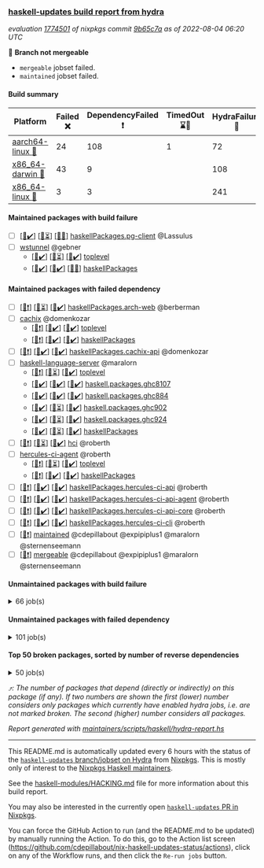 ### [haskell-updates build report from hydra](https://hydra.nixos.org/jobset/nixpkgs/haskell-updates)
*evaluation [1774501](https://hydra.nixos.org/eval/1774501) of nixpkgs commit [9b65c7a](https://github.com/NixOS/nixpkgs/commits/9b65c7a2b7de777fd7f1c282803f361fddb8474a) as of 2022-08-04 06:20 UTC*

:red_circle: **Branch not mergeable**
  * `mergeable` jobset failed.
  * `maintained` jobset failed.

#### Build summary

 | Platform | Failed :x: | DependencyFailed :heavy_exclamation_mark: | TimedOut :hourglass::no_entry_sign: | HydraFailure :construction: | Unfinished :hourglass_flowing_sand: | Success :heavy_check_mark: | 
 | --- | --- | --- | --- | --- | --- | --- | 
 | [aarch64-linux :iphone:](https://hydra.nixos.org/eval/1774501?filter=.aarch64-linux) | 24 | 108 | 1 | 72 | 5 | 6176 | 
 | [x86_64-darwin :apple:](https://hydra.nixos.org/eval/1774501?filter=.x86_64-darwin) | 43 | 9 |  | 108 | 1216 | 4992 | 
 | [x86_64-linux :penguin:](https://hydra.nixos.org/eval/1774501?filter=.x86_64-linux) | 3 | 3 |  | 241 | 3 | 6173 | 
#### Maintained packages with build failure
- [ ] [[:iphone::heavy_check_mark:]](https://hydra.nixos.org/build/186333211) [[:apple::hourglass_flowing_sand:]](https://hydra.nixos.org/build/186348136) [[:penguin::x:]](https://hydra.nixos.org/build/186350825) [haskellPackages.pg-client](https://hydra.nixos.org/eval/1774501?filter=haskellPackages.pg-client) @Lassulus
- [ ] [wstunnel](https://hydra.nixos.org/eval/1774501?filter=wstunnel) @gebner
  - [[:iphone::heavy_check_mark:]](https://hydra.nixos.org/build/186339693) [[:apple::hourglass_flowing_sand:]](https://hydra.nixos.org/build/186339442) [[:penguin::heavy_check_mark:]](https://hydra.nixos.org/build/186334822) [toplevel](https://hydra.nixos.org/eval/1774501?filter=wstunnel)
  - [[:iphone::heavy_check_mark:]](https://hydra.nixos.org/build/186341908) [[:apple::heavy_check_mark:]](https://hydra.nixos.org/build/186337327) [[:penguin::x:]](https://hydra.nixos.org/build/186341084) [haskellPackages](https://hydra.nixos.org/eval/1774501?filter=haskellPackages.wstunnel)
#### Maintained packages with failed dependency
- [ ] [[:iphone::heavy_exclamation_mark:]](https://hydra.nixos.org/build/186336602) [[:apple::hourglass_flowing_sand:]](https://hydra.nixos.org/build/186349370) [[:penguin::heavy_check_mark:]](https://hydra.nixos.org/build/186349105) [haskellPackages.arch-web](https://hydra.nixos.org/eval/1774501?filter=haskellPackages.arch-web) @berberman
- [ ] [cachix](https://hydra.nixos.org/eval/1774501?filter=cachix) @domenkozar
  - [[:iphone::heavy_exclamation_mark:]](https://hydra.nixos.org/build/186337484) [[:apple::heavy_check_mark:]](https://hydra.nixos.org/build/186334302) [[:penguin::heavy_check_mark:]](https://hydra.nixos.org/build/186340163) [toplevel](https://hydra.nixos.org/eval/1774501?filter=cachix)
  - [[:iphone::heavy_exclamation_mark:]](https://hydra.nixos.org/build/186344868) [[:apple::heavy_check_mark:]](https://hydra.nixos.org/build/186347782) [[:penguin::heavy_check_mark:]](https://hydra.nixos.org/build/186346287) [haskellPackages](https://hydra.nixos.org/eval/1774501?filter=haskellPackages.cachix)
- [ ] [[:iphone::heavy_exclamation_mark:]](https://hydra.nixos.org/build/186339841) [[:apple::heavy_check_mark:]](https://hydra.nixos.org/build/186343157) [[:penguin::heavy_check_mark:]](https://hydra.nixos.org/build/186347868) [haskellPackages.cachix-api](https://hydra.nixos.org/eval/1774501?filter=haskellPackages.cachix-api) @domenkozar
- [ ] [haskell-language-server](https://hydra.nixos.org/eval/1774501?filter=haskell-language-server) @maralorn
  - [[:iphone::heavy_exclamation_mark:]](https://hydra.nixos.org/build/186339508) [[:apple::hourglass_flowing_sand:]](https://hydra.nixos.org/build/186340928) [[:penguin::heavy_check_mark:]](https://hydra.nixos.org/build/186342211) [toplevel](https://hydra.nixos.org/eval/1774501?filter=haskell-language-server)
  - [[:iphone::heavy_check_mark:]](https://hydra.nixos.org/build/186348567) [[:apple::heavy_check_mark:]](https://hydra.nixos.org/build/186335136) [[:penguin::heavy_check_mark:]](https://hydra.nixos.org/build/186337343) [haskell.packages.ghc8107](https://hydra.nixos.org/eval/1774501?filter=haskell.packages.ghc8107.haskell-language-server)
  - [[:iphone::heavy_check_mark:]](https://hydra.nixos.org/build/186341160) [[:apple::heavy_check_mark:]](https://hydra.nixos.org/build/186337618) [[:penguin::heavy_check_mark:]](https://hydra.nixos.org/build/186347537) [haskell.packages.ghc884](https://hydra.nixos.org/eval/1774501?filter=haskell.packages.ghc884.haskell-language-server)
  - [[:iphone::heavy_check_mark:]](https://hydra.nixos.org/build/186334470) [[:apple::hourglass_flowing_sand:]](https://hydra.nixos.org/build/186341026) [[:penguin::heavy_check_mark:]](https://hydra.nixos.org/build/186338302) [haskell.packages.ghc902](https://hydra.nixos.org/eval/1774501?filter=haskell.packages.ghc902.haskell-language-server)
  - [[:iphone::heavy_check_mark:]](https://hydra.nixos.org/build/186343041) [[:apple::hourglass_flowing_sand:]](https://hydra.nixos.org/build/186337762) [[:penguin::heavy_check_mark:]](https://hydra.nixos.org/build/186348972) [haskell.packages.ghc924](https://hydra.nixos.org/eval/1774501?filter=haskell.packages.ghc924.haskell-language-server)
  - [[:iphone::heavy_check_mark:]](https://hydra.nixos.org/build/186341421) [[:apple::hourglass_flowing_sand:]](https://hydra.nixos.org/build/186342644) [[:penguin::heavy_check_mark:]](https://hydra.nixos.org/build/186337525) [haskellPackages](https://hydra.nixos.org/eval/1774501?filter=haskellPackages.haskell-language-server)
- [ ] [[:iphone::heavy_exclamation_mark:]](https://hydra.nixos.org/build/186350207) [[:apple::hourglass_flowing_sand:]](https://hydra.nixos.org/build/186348718) [[:penguin::heavy_check_mark:]](https://hydra.nixos.org/build/186345468) [hci](https://hydra.nixos.org/eval/1774501?filter=hci) @roberth
- [ ] [hercules-ci-agent](https://hydra.nixos.org/eval/1774501?filter=hercules-ci-agent) @roberth
  - [[:iphone::heavy_exclamation_mark:]](https://hydra.nixos.org/build/186349660) [[:apple::hourglass_flowing_sand:]](https://hydra.nixos.org/build/186345444) [[:penguin::heavy_check_mark:]](https://hydra.nixos.org/build/186338852) [toplevel](https://hydra.nixos.org/eval/1774501?filter=hercules-ci-agent)
  - [[:iphone::heavy_exclamation_mark:]](https://hydra.nixos.org/build/186343545) [[:apple::heavy_check_mark:]](https://hydra.nixos.org/build/186341080) [[:penguin::heavy_check_mark:]](https://hydra.nixos.org/build/186346344) [haskellPackages](https://hydra.nixos.org/eval/1774501?filter=haskellPackages.hercules-ci-agent)
- [ ] [[:iphone::heavy_exclamation_mark:]](https://hydra.nixos.org/build/186348887) [[:apple::heavy_check_mark:]](https://hydra.nixos.org/build/186337583) [[:penguin::heavy_check_mark:]](https://hydra.nixos.org/build/186338532) [haskellPackages.hercules-ci-api](https://hydra.nixos.org/eval/1774501?filter=haskellPackages.hercules-ci-api) @roberth
- [ ] [[:iphone::heavy_exclamation_mark:]](https://hydra.nixos.org/build/186334148) [[:apple::heavy_check_mark:]](https://hydra.nixos.org/build/186344234) [[:penguin::heavy_check_mark:]](https://hydra.nixos.org/build/186340281) [haskellPackages.hercules-ci-api-agent](https://hydra.nixos.org/eval/1774501?filter=haskellPackages.hercules-ci-api-agent) @roberth
- [ ] [[:iphone::heavy_exclamation_mark:]](https://hydra.nixos.org/build/186339843) [[:apple::heavy_check_mark:]](https://hydra.nixos.org/build/186345399) [[:penguin::heavy_check_mark:]](https://hydra.nixos.org/build/186333685) [haskellPackages.hercules-ci-api-core](https://hydra.nixos.org/eval/1774501?filter=haskellPackages.hercules-ci-api-core) @roberth
- [ ] [[:iphone::heavy_exclamation_mark:]](https://hydra.nixos.org/build/186343255) [[:apple::heavy_check_mark:]](https://hydra.nixos.org/build/186333329) [[:penguin::heavy_check_mark:]](https://hydra.nixos.org/build/186336376) [haskellPackages.hercules-ci-cli](https://hydra.nixos.org/eval/1774501?filter=haskellPackages.hercules-ci-cli) @roberth
- [ ] [[:penguin::heavy_exclamation_mark:]](https://hydra.nixos.org/build/186346740) [maintained](https://hydra.nixos.org/eval/1774501?filter=maintained) @cdepillabout @expipiplus1 @maralorn @sternenseemann
- [ ] [[:penguin::heavy_exclamation_mark:]](https://hydra.nixos.org/build/186334683) [mergeable](https://hydra.nixos.org/eval/1774501?filter=mergeable) @cdepillabout @expipiplus1 @maralorn @sternenseemann
#### Unmaintained packages with build failure
<details><summary>66 job(s) </summary>

- [ ] [[:iphone::x:]](https://hydra.nixos.org/build/186348842) [[:apple::heavy_check_mark:]](https://hydra.nixos.org/build/186346354) [[:penguin::heavy_check_mark:]](https://hydra.nixos.org/build/186351131) [haskellPackages.servant](https://hydra.nixos.org/eval/1774501?filter=haskellPackages.servant)  :arrow_heading_up: 75 | 500
- [ ] [[:iphone::x:]](https://hydra.nixos.org/build/186333351) [[:apple::heavy_check_mark:]](https://hydra.nixos.org/build/186338672) [[:penguin::heavy_check_mark:]](https://hydra.nixos.org/build/186342984) [haskellPackages.conduit-zstd](https://hydra.nixos.org/eval/1774501?filter=haskellPackages.conduit-zstd)  :arrow_heading_up: 8 | 14
- [ ] [[:iphone::x:]](https://hydra.nixos.org/build/186339148) [[:apple::heavy_check_mark:]](https://hydra.nixos.org/build/186338923) [[:penguin::heavy_check_mark:]](https://hydra.nixos.org/build/186336181) [haskellPackages.OrderedBits](https://hydra.nixos.org/eval/1774501?filter=haskellPackages.OrderedBits)  :arrow_heading_up: 5 | 36
- [ ] [[:iphone::heavy_exclamation_mark:]](https://hydra.nixos.org/build/186351796) [[:apple::x:]](https://hydra.nixos.org/build/186335027) [[:penguin::heavy_check_mark:]](https://hydra.nixos.org/build/186336886) [haskellPackages.zip](https://hydra.nixos.org/eval/1774501?filter=haskellPackages.zip)  :arrow_heading_up: 5 | 11
- [ ] [[:iphone::x:]](https://hydra.nixos.org/build/186342268) [[:apple::heavy_check_mark:]](https://hydra.nixos.org/build/186341233) [[:penguin::heavy_check_mark:]](https://hydra.nixos.org/build/186343388) [haskellPackages.hw-json-simd](https://hydra.nixos.org/eval/1774501?filter=haskellPackages.hw-json-simd)  :arrow_heading_up: 2 | 8
- [ ] [[:iphone::x:]](https://hydra.nixos.org/build/186337852) [[:apple::heavy_check_mark:]](https://hydra.nixos.org/build/186338900) [[:penguin::heavy_check_mark:]](https://hydra.nixos.org/build/186335270) [haskellPackages.hw-simd](https://hydra.nixos.org/eval/1774501?filter=haskellPackages.hw-simd)  :arrow_heading_up: 2 | 8
- [ ] [[:iphone::x:]](https://hydra.nixos.org/build/186337686) [[:apple::heavy_check_mark:]](https://hydra.nixos.org/build/186351780) [[:penguin::heavy_check_mark:]](https://hydra.nixos.org/build/186347488) [haskellPackages.quic](https://hydra.nixos.org/eval/1774501?filter=haskellPackages.quic)  :arrow_heading_up: 2 | 2
- [ ] [[:iphone::x:]](https://hydra.nixos.org/build/186339259) [[:apple::heavy_check_mark:]](https://hydra.nixos.org/build/186351488) [[:penguin::heavy_check_mark:]](https://hydra.nixos.org/build/186340536) [haskellPackages.freetype2](https://hydra.nixos.org/eval/1774501?filter=haskellPackages.freetype2)  :arrow_heading_up: 1 | 8
- [ ] [[:iphone::heavy_check_mark:]](https://hydra.nixos.org/build/186337979) [[:apple::hourglass_flowing_sand:]](https://hydra.nixos.org/build/186346728) [[:penguin::x:]](https://hydra.nixos.org/build/186338535) [haskellPackages.generics-eot](https://hydra.nixos.org/eval/1774501?filter=haskellPackages.generics-eot)  :arrow_heading_up: 1 | 5
- [ ] [[:iphone::x:]](https://hydra.nixos.org/build/186351142) [[:apple::heavy_check_mark:]](https://hydra.nixos.org/build/186348664) [[:penguin::heavy_check_mark:]](https://hydra.nixos.org/build/186348187) [haskellPackages.long-double](https://hydra.nixos.org/eval/1774501?filter=haskellPackages.long-double)  :arrow_heading_up: 1 | 2
- [ ] [[:iphone::x:]](https://hydra.nixos.org/build/186342599) [[:apple::x:]](https://hydra.nixos.org/build/186337061) [[:penguin::construction:]](https://hydra.nixos.org/build/186349375) [haskellPackages.easytensor](https://hydra.nixos.org/eval/1774501?filter=haskellPackages.easytensor)  :arrow_heading_up: 1 | 1
- [ ] [[:iphone::x:]](https://hydra.nixos.org/build/186350305) [[:apple::construction:]](https://hydra.nixos.org/build/186351066) [[:penguin::heavy_check_mark:]](https://hydra.nixos.org/build/186347006) [haskellPackages.nlopt-haskell](https://hydra.nixos.org/eval/1774501?filter=haskellPackages.nlopt-haskell)  :arrow_heading_up: 1 | 1
- [ ] [[:iphone::x:]](https://hydra.nixos.org/build/186341879) [[:apple::heavy_check_mark:]](https://hydra.nixos.org/build/186337126) [[:penguin::heavy_check_mark:]](https://hydra.nixos.org/build/186336148) [haskellPackages.swisstable](https://hydra.nixos.org/eval/1774501?filter=haskellPackages.swisstable)  :arrow_heading_up: 1 | 1
- [ ] [[:iphone::x:]](https://hydra.nixos.org/build/186333784) [[:apple::heavy_check_mark:]](https://hydra.nixos.org/build/186346289) [[:penguin::heavy_check_mark:]](https://hydra.nixos.org/build/186342335) [haskellPackages.unicode-properties](https://hydra.nixos.org/eval/1774501?filter=haskellPackages.unicode-properties)  :arrow_heading_up: 1 | 1
- [ ] [[:iphone::x:]](https://hydra.nixos.org/build/186335586) [[:apple::hourglass_flowing_sand:]](https://hydra.nixos.org/build/186340179) [[:penguin::heavy_check_mark:]](https://hydra.nixos.org/build/186335125) [haskellPackages.flatparse](https://hydra.nixos.org/eval/1774501?filter=haskellPackages.flatparse)  :arrow_heading_up: 0 | 7
- [ ] [[:iphone::heavy_check_mark:]](https://hydra.nixos.org/build/186343833) [[:apple::x:]](https://hydra.nixos.org/build/186349058) [[:penguin::heavy_check_mark:]](https://hydra.nixos.org/build/186334409) [haskellPackages.PyF](https://hydra.nixos.org/eval/1774501?filter=haskellPackages.PyF)  :arrow_heading_up: 0 | 4
- [ ] [[:iphone::heavy_check_mark:]](https://hydra.nixos.org/build/186338070) [[:apple::x:]](https://hydra.nixos.org/build/186343485) [[:penguin::heavy_check_mark:]](https://hydra.nixos.org/build/186345402) [haskellPackages.hmidi](https://hydra.nixos.org/eval/1774501?filter=haskellPackages.hmidi)  :arrow_heading_up: 0 | 4
- [ ] [[:iphone::heavy_check_mark:]](https://hydra.nixos.org/build/186347262) [[:apple::x:]](https://hydra.nixos.org/build/186337718) [[:penguin::heavy_check_mark:]](https://hydra.nixos.org/build/186342686) [haskellPackages.posix-socket](https://hydra.nixos.org/eval/1774501?filter=haskellPackages.posix-socket)  :arrow_heading_up: 0 | 2
- [ ] [[:iphone::x:]](https://hydra.nixos.org/build/186333397) [[:apple::heavy_check_mark:]](https://hydra.nixos.org/build/186338989) [[:penguin::heavy_check_mark:]](https://hydra.nixos.org/build/186347493) [haskellPackages.shake-c](https://hydra.nixos.org/eval/1774501?filter=haskellPackages.shake-c)  :arrow_heading_up: 0 | 2
- [ ] [[:iphone::heavy_check_mark:]](https://hydra.nixos.org/build/186345298) [[:apple::x:]](https://hydra.nixos.org/build/186338033) [[:penguin::heavy_check_mark:]](https://hydra.nixos.org/build/186348159) [haskellPackages.gi-gdkx11](https://hydra.nixos.org/eval/1774501?filter=haskellPackages.gi-gdkx11)  :arrow_heading_up: 0 | 1
- [ ] [[:iphone::heavy_check_mark:]](https://hydra.nixos.org/build/186345690) [[:apple::x:]](https://hydra.nixos.org/build/186347292) [[:penguin::heavy_check_mark:]](https://hydra.nixos.org/build/186347281) [haskellPackages.hamid](https://hydra.nixos.org/eval/1774501?filter=haskellPackages.hamid)  :arrow_heading_up: 0 | 1
- [ ] [[:iphone::heavy_check_mark:]](https://hydra.nixos.org/build/186333612) [[:apple::x:]](https://hydra.nixos.org/build/186343898) [[:penguin::heavy_check_mark:]](https://hydra.nixos.org/build/186349612) [haskellPackages.hmatrix-morpheus](https://hydra.nixos.org/eval/1774501?filter=haskellPackages.hmatrix-morpheus)  :arrow_heading_up: 0 | 1
- [ ] [[:iphone::heavy_check_mark:]](https://hydra.nixos.org/build/186345162) [[:apple::x:]](https://hydra.nixos.org/build/186333930) [[:penguin::heavy_check_mark:]](https://hydra.nixos.org/build/186335909) [haskellPackages.huckleberry](https://hydra.nixos.org/eval/1774501?filter=haskellPackages.huckleberry)  :arrow_heading_up: 0 | 1
- [ ] [[:iphone::heavy_check_mark:]](https://hydra.nixos.org/build/186338584) [[:apple::x:]](https://hydra.nixos.org/build/186339935) [[:penguin::heavy_check_mark:]](https://hydra.nixos.org/build/186347564) [haskellPackages.openal-ffi](https://hydra.nixos.org/eval/1774501?filter=haskellPackages.openal-ffi)  :arrow_heading_up: 0 | 1
- [ ] [[:iphone::x:]](https://hydra.nixos.org/build/186338373) [[:apple::heavy_check_mark:]](https://hydra.nixos.org/build/186344201) [[:penguin::heavy_check_mark:]](https://hydra.nixos.org/build/186346097) [haskellPackages.picosat](https://hydra.nixos.org/eval/1774501?filter=haskellPackages.picosat)  :arrow_heading_up: 0 | 1
- [ ] [[:iphone::heavy_check_mark:]](https://hydra.nixos.org/build/186338327) [[:apple::x:]](https://hydra.nixos.org/build/186344982) [[:penguin::heavy_check_mark:]](https://hydra.nixos.org/build/186332944) [haskellPackages.select](https://hydra.nixos.org/eval/1774501?filter=haskellPackages.select)  :arrow_heading_up: 0 | 1
- [ ] [[:iphone::heavy_check_mark:]](https://hydra.nixos.org/build/186337571) [[:apple::x:]](https://hydra.nixos.org/build/186345363) [[:penguin::heavy_check_mark:]](https://hydra.nixos.org/build/186348037) [haskellPackages.sysinfo](https://hydra.nixos.org/eval/1774501?filter=haskellPackages.sysinfo)  :arrow_heading_up: 0 | 1
- [ ] [[:iphone::heavy_check_mark:]](https://hydra.nixos.org/build/186347492) [[:apple::x:]](https://hydra.nixos.org/build/186345864) [[:penguin::heavy_check_mark:]](https://hydra.nixos.org/build/186339093) [haskellPackages.FractalArt](https://hydra.nixos.org/eval/1774501?filter=haskellPackages.FractalArt) 
- [ ] [[:iphone::x:]](https://hydra.nixos.org/build/186337228) [[:apple::heavy_check_mark:]](https://hydra.nixos.org/build/186344047) [[:penguin::heavy_check_mark:]](https://hydra.nixos.org/build/186346807) [haskellPackages.HsASA](https://hydra.nixos.org/eval/1774501?filter=haskellPackages.HsASA) 
- [ ] [[:iphone::heavy_check_mark:]](https://hydra.nixos.org/build/186345995) [[:apple::x:]](https://hydra.nixos.org/build/186351809) [[:penguin::heavy_check_mark:]](https://hydra.nixos.org/build/186345382) [haskellPackages.chiphunk](https://hydra.nixos.org/eval/1774501?filter=haskellPackages.chiphunk) 
- [ ] [[:iphone::x:]](https://hydra.nixos.org/build/186336740) [[:apple::heavy_check_mark:]](https://hydra.nixos.org/build/186339905) [[:penguin::heavy_check_mark:]](https://hydra.nixos.org/build/186343118) [haskellPackages.comfort-fftw](https://hydra.nixos.org/eval/1774501?filter=haskellPackages.comfort-fftw) 
- [ ] [[:iphone::heavy_check_mark:]](https://hydra.nixos.org/build/186335206) [[:apple::x:]](https://hydra.nixos.org/build/186341679) [[:penguin::heavy_check_mark:]](https://hydra.nixos.org/build/186344376) [haskellPackages.diskhash](https://hydra.nixos.org/eval/1774501?filter=haskellPackages.diskhash) 
- [ ] [[:iphone::heavy_check_mark:]](https://hydra.nixos.org/build/186332938) [[:apple::x:]](https://hydra.nixos.org/build/186337626) [[:penguin::heavy_check_mark:]](https://hydra.nixos.org/build/186345337) [haskellPackages.epub-tools](https://hydra.nixos.org/eval/1774501?filter=haskellPackages.epub-tools) 
- [ ] [[:iphone::heavy_check_mark:]](https://hydra.nixos.org/build/186341516) [[:apple::x:]](https://hydra.nixos.org/build/186335981) [[:penguin::heavy_check_mark:]](https://hydra.nixos.org/build/186342541) [haskellPackages.fudgets](https://hydra.nixos.org/eval/1774501?filter=haskellPackages.fudgets) 
- [ ] [[:iphone::heavy_check_mark:]](https://hydra.nixos.org/build/186344942) [[:apple::x:]](https://hydra.nixos.org/build/186344522) [[:penguin::heavy_check_mark:]](https://hydra.nixos.org/build/186345197) [haskellPackages.ghc-gc-hook](https://hydra.nixos.org/eval/1774501?filter=haskellPackages.ghc-gc-hook) 
- [ ] [[:iphone::x:]](https://hydra.nixos.org/build/186346295) [[:penguin::heavy_check_mark:]](https://hydra.nixos.org/build/186349997) [haskellPackages.gnome-keyring](https://hydra.nixos.org/eval/1774501?filter=haskellPackages.gnome-keyring) 
- [ ] [[:apple::x:]](https://hydra.nixos.org/build/186344918) [haskellPackages.gtk-mac-integration](https://hydra.nixos.org/eval/1774501?filter=haskellPackages.gtk-mac-integration) 
- [ ] [[:iphone::heavy_check_mark:]](https://hydra.nixos.org/build/186348694) [[:apple::x:]](https://hydra.nixos.org/build/186349106) [[:penguin::heavy_check_mark:]](https://hydra.nixos.org/build/186341911) [haskellPackages.gtk-traymanager](https://hydra.nixos.org/eval/1774501?filter=haskellPackages.gtk-traymanager) 
- [ ] [[:apple::x:]](https://hydra.nixos.org/build/186338095) [haskellPackages.gtk3-mac-integration](https://hydra.nixos.org/eval/1774501?filter=haskellPackages.gtk3-mac-integration) 
- [ ] [[:iphone::heavy_check_mark:]](https://hydra.nixos.org/build/186351001) [[:apple::x:]](https://hydra.nixos.org/build/186350118) [[:penguin::heavy_check_mark:]](https://hydra.nixos.org/build/186347013) [haskellPackages.hid](https://hydra.nixos.org/eval/1774501?filter=haskellPackages.hid) 
- [ ] [[:iphone::heavy_check_mark:]](https://hydra.nixos.org/build/186345814) [[:apple::x:]](https://hydra.nixos.org/build/186351614) [[:penguin::heavy_check_mark:]](https://hydra.nixos.org/build/186343256) [haskellPackages.hinotify-conduit](https://hydra.nixos.org/eval/1774501?filter=haskellPackages.hinotify-conduit) 
- [ ] [[:iphone::x:]](https://hydra.nixos.org/build/186341511) [[:apple::heavy_check_mark:]](https://hydra.nixos.org/build/186350045) [[:penguin::construction:]](https://hydra.nixos.org/build/186350651) [haskellPackages.hssh](https://hydra.nixos.org/eval/1774501?filter=haskellPackages.hssh) 
- [ ] [[:iphone::heavy_check_mark:]](https://hydra.nixos.org/build/186345600) [[:apple::x:]](https://hydra.nixos.org/build/186346594) [[:penguin::heavy_check_mark:]](https://hydra.nixos.org/build/186350281) [haskellPackages.hsshellscript](https://hydra.nixos.org/eval/1774501?filter=haskellPackages.hsshellscript) 
- [ ] [[:iphone::heavy_check_mark:]](https://hydra.nixos.org/build/186340223) [[:apple::x:]](https://hydra.nixos.org/build/186352101) [[:penguin::construction:]](https://hydra.nixos.org/build/186351069) [haskellPackages.hssourceinfo](https://hydra.nixos.org/eval/1774501?filter=haskellPackages.hssourceinfo) 
- [ ] [[:iphone::heavy_check_mark:]](https://hydra.nixos.org/build/186344640) [[:apple::x:]](https://hydra.nixos.org/build/186333094) [[:penguin::heavy_check_mark:]](https://hydra.nixos.org/build/186338983) [haskellPackages.interprocess](https://hydra.nixos.org/eval/1774501?filter=haskellPackages.interprocess) 
- [ ] [[:iphone::heavy_check_mark:]](https://hydra.nixos.org/build/186348637) [[:apple::x:]](https://hydra.nixos.org/build/186346966) [[:penguin::heavy_check_mark:]](https://hydra.nixos.org/build/186333484) [haskellPackages.ipcvar](https://hydra.nixos.org/eval/1774501?filter=haskellPackages.ipcvar) 
- [ ] [[:iphone::x:]](https://hydra.nixos.org/build/186343241) [[:apple::heavy_check_mark:]](https://hydra.nixos.org/build/186335383) [[:penguin::heavy_check_mark:]](https://hydra.nixos.org/build/186342816) [haskellPackages.jammittools](https://hydra.nixos.org/eval/1774501?filter=haskellPackages.jammittools) 
- [ ] [[:apple::x:]](https://hydra.nixos.org/build/186352425) [haskellPackages.kqueue](https://hydra.nixos.org/eval/1774501?filter=haskellPackages.kqueue) 
- [ ] [[:iphone::heavy_check_mark:]](https://hydra.nixos.org/build/186342045) [[:apple::x:]](https://hydra.nixos.org/build/186338181) [[:penguin::construction:]](https://hydra.nixos.org/build/186348611) [haskellPackages.linux-framebuffer](https://hydra.nixos.org/eval/1774501?filter=haskellPackages.linux-framebuffer) 
- [ ] [[:iphone::heavy_check_mark:]](https://hydra.nixos.org/build/186343355) [[:apple::x:]](https://hydra.nixos.org/build/186337528) [[:penguin::heavy_check_mark:]](https://hydra.nixos.org/build/186337124) [haskellPackages.mediawiki2latex](https://hydra.nixos.org/eval/1774501?filter=haskellPackages.mediawiki2latex) 
- [ ] [[:iphone::heavy_check_mark:]](https://hydra.nixos.org/build/186341865) [[:apple::x:]](https://hydra.nixos.org/build/186341003) [[:penguin::heavy_check_mark:]](https://hydra.nixos.org/build/186334277) [haskellPackages.memfd](https://hydra.nixos.org/eval/1774501?filter=haskellPackages.memfd) 
- [ ] [[:iphone::heavy_check_mark:]](https://hydra.nixos.org/build/186336192) [[:apple::x:]](https://hydra.nixos.org/build/186342729) [[:penguin::heavy_check_mark:]](https://hydra.nixos.org/build/186345341) [haskellPackages.mercury-api](https://hydra.nixos.org/eval/1774501?filter=haskellPackages.mercury-api) 
- [ ] [[:iphone::heavy_check_mark:]](https://hydra.nixos.org/build/186335155) [[:apple::x:]](https://hydra.nixos.org/build/186343410) [[:penguin::heavy_check_mark:]](https://hydra.nixos.org/build/186334182) [haskellPackages.nano-cryptr](https://hydra.nixos.org/eval/1774501?filter=haskellPackages.nano-cryptr) 
- [ ] [[:iphone::heavy_check_mark:]](https://hydra.nixos.org/build/186345037) [[:apple::x:]](https://hydra.nixos.org/build/186335673) [[:penguin::heavy_check_mark:]](https://hydra.nixos.org/build/186336385) [haskellPackages.ping-wrapper](https://hydra.nixos.org/eval/1774501?filter=haskellPackages.ping-wrapper) 
- [ ] [[:iphone::heavy_check_mark:]](https://hydra.nixos.org/build/186337350) [[:apple::x:]](https://hydra.nixos.org/build/186333900) [[:penguin::heavy_check_mark:]](https://hydra.nixos.org/build/186340524) [haskellPackages.posix-timer](https://hydra.nixos.org/eval/1774501?filter=haskellPackages.posix-timer) 
- [ ] [[:iphone::x:]](https://hydra.nixos.org/build/186335447) [[:apple::heavy_check_mark:]](https://hydra.nixos.org/build/186335873) [[:penguin::heavy_check_mark:]](https://hydra.nixos.org/build/186348350) [haskellPackages.risc386](https://hydra.nixos.org/eval/1774501?filter=haskellPackages.risc386) 
- [ ] [[:iphone::heavy_check_mark:]](https://hydra.nixos.org/build/186341825) [[:apple::x:]](https://hydra.nixos.org/build/186344493) [[:penguin::heavy_check_mark:]](https://hydra.nixos.org/build/186351665) [haskellPackages.sfml-audio](https://hydra.nixos.org/eval/1774501?filter=haskellPackages.sfml-audio) 
- [ ] [[:iphone::heavy_check_mark:]](https://hydra.nixos.org/build/186338398) [[:apple::x:]](https://hydra.nixos.org/build/186336684) [[:penguin::heavy_check_mark:]](https://hydra.nixos.org/build/186337028) [haskellPackages.shared-memory](https://hydra.nixos.org/eval/1774501?filter=haskellPackages.shared-memory) 
- [ ] [[:iphone::hourglass_flowing_sand:]](https://hydra.nixos.org/build/186344871) [[:apple::x:]](https://hydra.nixos.org/build/186348623) [[:penguin::heavy_check_mark:]](https://hydra.nixos.org/build/186338736) [haskellPackages.skews](https://hydra.nixos.org/eval/1774501?filter=haskellPackages.skews) 
- [ ] [[:iphone::x:]](https://hydra.nixos.org/build/186338151) [[:apple::x:]](https://hydra.nixos.org/build/186351574) [[:penguin::heavy_check_mark:]](https://hydra.nixos.org/build/186349850) [haskellPackages.slugify](https://hydra.nixos.org/eval/1774501?filter=haskellPackages.slugify) 
- [ ] [[:iphone::x:]](https://hydra.nixos.org/build/186351180) [[:apple::heavy_check_mark:]](https://hydra.nixos.org/build/186335737) [[:penguin::heavy_check_mark:]](https://hydra.nixos.org/build/186340258) [haskellPackages.wiringPi](https://hydra.nixos.org/eval/1774501?filter=haskellPackages.wiringPi) 
- [ ] [[:iphone::x:]](https://hydra.nixos.org/build/186349055) [[:apple::heavy_check_mark:]](https://hydra.nixos.org/build/186333856) [[:penguin::construction:]](https://hydra.nixos.org/build/186352190) [haskellPackages.x86-64bit](https://hydra.nixos.org/eval/1774501?filter=haskellPackages.x86-64bit) 
- [ ] [[:iphone::heavy_check_mark:]](https://hydra.nixos.org/build/186334884) [[:apple::x:]](https://hydra.nixos.org/build/186335093) [[:penguin::heavy_check_mark:]](https://hydra.nixos.org/build/186340377) [haskellPackages.xmonad-utils](https://hydra.nixos.org/eval/1774501?filter=haskellPackages.xmonad-utils) 
- [ ] [[:iphone::heavy_check_mark:]](https://hydra.nixos.org/build/186351575) [[:apple::x:]](https://hydra.nixos.org/build/186335393) [[:penguin::heavy_check_mark:]](https://hydra.nixos.org/build/186352016) [haskellPackages.yoga](https://hydra.nixos.org/eval/1774501?filter=haskellPackages.yoga) 
- [ ] [[:iphone::heavy_check_mark:]](https://hydra.nixos.org/build/186351807) [[:apple::x:]](https://hydra.nixos.org/build/186352424) [[:penguin::heavy_check_mark:]](https://hydra.nixos.org/build/186343477) [haskellPackages.zot](https://hydra.nixos.org/eval/1774501?filter=haskellPackages.zot) 
- [ ] [[:iphone::heavy_check_mark:]](https://hydra.nixos.org/build/186343620) [[:apple::x:]](https://hydra.nixos.org/build/186337682) [[:penguin::heavy_check_mark:]](https://hydra.nixos.org/build/186341955) [haskellPackages.zxcvbn-c](https://hydra.nixos.org/eval/1774501?filter=haskellPackages.zxcvbn-c) 
</details>

#### Unmaintained packages with failed dependency
<details><summary>101 job(s) </summary>

- [ ] [[:iphone::heavy_exclamation_mark:]](https://hydra.nixos.org/build/186348535) [[:apple::heavy_check_mark:]](https://hydra.nixos.org/build/186351321) [[:penguin::heavy_check_mark:]](https://hydra.nixos.org/build/186350503) [haskellPackages.servant-server](https://hydra.nixos.org/eval/1774501?filter=haskellPackages.servant-server)  :arrow_heading_up: 31 | 140
- [ ] [[:iphone::heavy_exclamation_mark:]](https://hydra.nixos.org/build/186335359) [[:apple::heavy_check_mark:]](https://hydra.nixos.org/build/186336725) [[:penguin::heavy_check_mark:]](https://hydra.nixos.org/build/186333497) [haskellPackages.servant-client-core](https://hydra.nixos.org/eval/1774501?filter=haskellPackages.servant-client-core)  :arrow_heading_up: 21 | 134
- [ ] [[:iphone::heavy_exclamation_mark:]](https://hydra.nixos.org/build/186348800) [[:apple::heavy_check_mark:]](https://hydra.nixos.org/build/186347298) [[:penguin::heavy_check_mark:]](https://hydra.nixos.org/build/186350813) [haskellPackages.servant-client](https://hydra.nixos.org/eval/1774501?filter=haskellPackages.servant-client)  :arrow_heading_up: 17 | 123
- [ ] [[:iphone::heavy_exclamation_mark:]](https://hydra.nixos.org/build/186345027) [[:apple::heavy_check_mark:]](https://hydra.nixos.org/build/186333860) [[:penguin::heavy_check_mark:]](https://hydra.nixos.org/build/186352364) [haskellPackages.servant-auth](https://hydra.nixos.org/eval/1774501?filter=haskellPackages.servant-auth)  :arrow_heading_up: 12 | 18
- [ ] [[:iphone::heavy_exclamation_mark:]](https://hydra.nixos.org/build/186334038) [[:apple::heavy_check_mark:]](https://hydra.nixos.org/build/186349033) [[:penguin::heavy_check_mark:]](https://hydra.nixos.org/build/186341263) [haskellPackages.servant-blaze](https://hydra.nixos.org/eval/1774501?filter=haskellPackages.servant-blaze)  :arrow_heading_up: 10 | 33
- [ ] [[:iphone::heavy_exclamation_mark:]](https://hydra.nixos.org/build/186345225) [[:apple::heavy_check_mark:]](https://hydra.nixos.org/build/186347691) [[:penguin::heavy_check_mark:]](https://hydra.nixos.org/build/186332981) [haskellPackages.servant-swagger](https://hydra.nixos.org/eval/1774501?filter=haskellPackages.servant-swagger)  :arrow_heading_up: 8 | 37
- [ ] [[:iphone::heavy_exclamation_mark:]](https://hydra.nixos.org/build/186347612) [[:apple::heavy_check_mark:]](https://hydra.nixos.org/build/186347548) [[:penguin::heavy_check_mark:]](https://hydra.nixos.org/build/186336540) [haskellPackages.servant-swagger-ui-core](https://hydra.nixos.org/eval/1774501?filter=haskellPackages.servant-swagger-ui-core)  :arrow_heading_up: 8 | 19
- [ ] [[:iphone::heavy_exclamation_mark:]](https://hydra.nixos.org/build/186341942) [[:apple::heavy_check_mark:]](https://hydra.nixos.org/build/186349142) [[:penguin::heavy_check_mark:]](https://hydra.nixos.org/build/186346829) [haskellPackages.servant-docs](https://hydra.nixos.org/eval/1774501?filter=haskellPackages.servant-docs)  :arrow_heading_up: 7 | 39
- [ ] [[:iphone::heavy_exclamation_mark:]](https://hydra.nixos.org/build/186334019) [[:apple::heavy_check_mark:]](https://hydra.nixos.org/build/186337218) [[:penguin::heavy_check_mark:]](https://hydra.nixos.org/build/186352250) [haskellPackages.servant-foreign](https://hydra.nixos.org/eval/1774501?filter=haskellPackages.servant-foreign)  :arrow_heading_up: 7 | 28
- [ ] [[:iphone::heavy_exclamation_mark:]](https://hydra.nixos.org/build/186348479) [[:apple::heavy_check_mark:]](https://hydra.nixos.org/build/186349538) [[:penguin::heavy_check_mark:]](https://hydra.nixos.org/build/186346494) [haskellPackages.servant-auth-swagger](https://hydra.nixos.org/eval/1774501?filter=haskellPackages.servant-auth-swagger)  :arrow_heading_up: 7 | 7
- [ ] [[:iphone::heavy_exclamation_mark:]](https://hydra.nixos.org/build/186340809) [[:apple::heavy_check_mark:]](https://hydra.nixos.org/build/186332987) [[:penguin::heavy_check_mark:]](https://hydra.nixos.org/build/186348346) [haskellPackages.PrimitiveArray](https://hydra.nixos.org/eval/1774501?filter=haskellPackages.PrimitiveArray)  :arrow_heading_up: 4 | 35
- [ ] [[:iphone::heavy_exclamation_mark:]](https://hydra.nixos.org/build/186343284) [[:apple::heavy_exclamation_mark:]](https://hydra.nixos.org/build/186350944) [[:penguin::heavy_check_mark:]](https://hydra.nixos.org/build/186350018) [haskellPackages.xlsx](https://hydra.nixos.org/eval/1774501?filter=haskellPackages.xlsx)  :arrow_heading_up: 4 | 6
- [ ] [[:iphone::heavy_exclamation_mark:]](https://hydra.nixos.org/build/186336799) [[:apple::heavy_check_mark:]](https://hydra.nixos.org/build/186335997) [[:penguin::heavy_check_mark:]](https://hydra.nixos.org/build/186333100) [haskellPackages.BiobaseTypes](https://hydra.nixos.org/eval/1774501?filter=haskellPackages.BiobaseTypes)  :arrow_heading_up: 3 | 21
- [ ] [[:iphone::heavy_exclamation_mark:]](https://hydra.nixos.org/build/186336851) [[:apple::heavy_check_mark:]](https://hydra.nixos.org/build/186338656) [[:penguin::heavy_check_mark:]](https://hydra.nixos.org/build/186342461) [haskellPackages.servant-multipart-api](https://hydra.nixos.org/eval/1774501?filter=haskellPackages.servant-multipart-api)  :arrow_heading_up: 3 | 16
- [ ] [[:iphone::heavy_exclamation_mark:]](https://hydra.nixos.org/build/186344071) [[:apple::heavy_check_mark:]](https://hydra.nixos.org/build/186345059) [[:penguin::heavy_check_mark:]](https://hydra.nixos.org/build/186346435) [haskellPackages.servant-rawm](https://hydra.nixos.org/eval/1774501?filter=haskellPackages.servant-rawm)  :arrow_heading_up: 3 | 5
- [ ] [[:iphone::heavy_exclamation_mark:]](https://hydra.nixos.org/build/186349969) [[:apple::heavy_check_mark:]](https://hydra.nixos.org/build/186346956) [[:penguin::heavy_check_mark:]](https://hydra.nixos.org/build/186341401) [haskellPackages.servant-auth-client](https://hydra.nixos.org/eval/1774501?filter=haskellPackages.servant-auth-client)  :arrow_heading_up: 3 | 4
- [ ] [[:iphone::heavy_exclamation_mark:]](https://hydra.nixos.org/build/186343249) [[:apple::heavy_check_mark:]](https://hydra.nixos.org/build/186338911) [[:penguin::heavy_check_mark:]](https://hydra.nixos.org/build/186337204) [haskellPackages.servant-conduit](https://hydra.nixos.org/eval/1774501?filter=haskellPackages.servant-conduit)  :arrow_heading_up: 3 | 3
- [ ] [[:iphone::heavy_exclamation_mark:]](https://hydra.nixos.org/build/186345761) [[:apple::hourglass_flowing_sand:]](https://hydra.nixos.org/build/186345279) [[:penguin::heavy_check_mark:]](https://hydra.nixos.org/build/186345053) [haskellPackages.servant-multipart](https://hydra.nixos.org/eval/1774501?filter=haskellPackages.servant-multipart)  :arrow_heading_up: 2 | 12
- [ ] [[:iphone::heavy_exclamation_mark:]](https://hydra.nixos.org/build/186340503) [[:apple::heavy_exclamation_mark:]](https://hydra.nixos.org/build/186341281) [[:penguin::heavy_check_mark:]](https://hydra.nixos.org/build/186342165) [haskellPackages.cointracking-imports](https://hydra.nixos.org/eval/1774501?filter=haskellPackages.cointracking-imports)  :arrow_heading_up: 2 | 2
- [ ] [[:iphone::heavy_exclamation_mark:]](https://hydra.nixos.org/build/186334795) [[:apple::heavy_check_mark:]](https://hydra.nixos.org/build/186334084) [[:penguin::heavy_check_mark:]](https://hydra.nixos.org/build/186341711) [haskellPackages.servant-JuicyPixels](https://hydra.nixos.org/eval/1774501?filter=haskellPackages.servant-JuicyPixels)  :arrow_heading_up: 2 | 2
- [ ] [[:iphone::heavy_exclamation_mark:]](https://hydra.nixos.org/build/186337016) [[:apple::heavy_check_mark:]](https://hydra.nixos.org/build/186348708) [[:penguin::heavy_check_mark:]](https://hydra.nixos.org/build/186335954) [haskellPackages.BiobaseENA](https://hydra.nixos.org/eval/1774501?filter=haskellPackages.BiobaseENA)  :arrow_heading_up: 1 | 18
- [ ] [[:iphone::heavy_exclamation_mark:]](https://hydra.nixos.org/build/186338382) [[:apple::hourglass_flowing_sand:]](https://hydra.nixos.org/build/186343975) [[:penguin::heavy_check_mark:]](https://hydra.nixos.org/build/186337501) [haskellPackages.servant-multipart-client](https://hydra.nixos.org/eval/1774501?filter=haskellPackages.servant-multipart-client)  :arrow_heading_up: 1 | 8
- [ ] [[:iphone::heavy_exclamation_mark:]](https://hydra.nixos.org/build/186347971) [[:apple::heavy_check_mark:]](https://hydra.nixos.org/build/186346815) [[:penguin::heavy_check_mark:]](https://hydra.nixos.org/build/186337107) [haskellPackages.haskell-admin-core](https://hydra.nixos.org/eval/1774501?filter=haskellPackages.haskell-admin-core)  :arrow_heading_up: 1 | 3
- [ ] [[:iphone::heavy_exclamation_mark:]](https://hydra.nixos.org/build/186351847) [[:apple::heavy_check_mark:]](https://hydra.nixos.org/build/186349388) [[:penguin::heavy_check_mark:]](https://hydra.nixos.org/build/186341452) [haskellPackages.servant-auth-server](https://hydra.nixos.org/eval/1774501?filter=haskellPackages.servant-auth-server)  :arrow_heading_up: 1 | 2
- [ ] [[:iphone::heavy_exclamation_mark:]](https://hydra.nixos.org/build/186352406) [[:apple::heavy_check_mark:]](https://hydra.nixos.org/build/186346322) [[:penguin::heavy_check_mark:]](https://hydra.nixos.org/build/186344167) [haskellPackages.conduit-algorithms](https://hydra.nixos.org/eval/1774501?filter=haskellPackages.conduit-algorithms)  :arrow_heading_up: 1 | 1
- [ ] [[:iphone::heavy_exclamation_mark:]](https://hydra.nixos.org/build/186345520) [[:apple::hourglass_flowing_sand:]](https://hydra.nixos.org/build/186342473) [[:penguin::heavy_check_mark:]](https://hydra.nixos.org/build/186345063) [haskellPackages.docusign-base-minimal](https://hydra.nixos.org/eval/1774501?filter=haskellPackages.docusign-base-minimal)  :arrow_heading_up: 1 | 1
- [ ] [[:iphone::heavy_exclamation_mark:]](https://hydra.nixos.org/build/186334787) [[:apple::hourglass_flowing_sand:]](https://hydra.nixos.org/build/186349674) [[:penguin::heavy_check_mark:]](https://hydra.nixos.org/build/186344086) [haskellPackages.google-static-maps](https://hydra.nixos.org/eval/1774501?filter=haskellPackages.google-static-maps)  :arrow_heading_up: 1 | 1
- [ ] [[:iphone::heavy_exclamation_mark:]](https://hydra.nixos.org/build/186339564) [[:apple::heavy_check_mark:]](https://hydra.nixos.org/build/186333627) [[:penguin::heavy_check_mark:]](https://hydra.nixos.org/build/186333078) [haskellPackages.http3](https://hydra.nixos.org/eval/1774501?filter=haskellPackages.http3)  :arrow_heading_up: 1 | 1
- [ ] [[:iphone::heavy_exclamation_mark:]](https://hydra.nixos.org/build/186350816) [[:apple::heavy_check_mark:]](https://hydra.nixos.org/build/186342913) [[:penguin::heavy_check_mark:]](https://hydra.nixos.org/build/186342971) [haskellPackages.servant-checked-exceptions-core](https://hydra.nixos.org/eval/1774501?filter=haskellPackages.servant-checked-exceptions-core)  :arrow_heading_up: 1 | 1
- [ ] [[:iphone::heavy_exclamation_mark:]](https://hydra.nixos.org/build/186344331) [[:apple::hourglass_flowing_sand:]](https://hydra.nixos.org/build/186351653) [[:penguin::heavy_check_mark:]](https://hydra.nixos.org/build/186349434) [haskellPackages.servant-exceptions](https://hydra.nixos.org/eval/1774501?filter=haskellPackages.servant-exceptions)  :arrow_heading_up: 1 | 1
- [ ] [[:iphone::heavy_exclamation_mark:]](https://hydra.nixos.org/build/186344454) [[:apple::heavy_check_mark:]](https://hydra.nixos.org/build/186340479) [[:penguin::heavy_check_mark:]](https://hydra.nixos.org/build/186339777) [haskellPackages.servant-flatten](https://hydra.nixos.org/eval/1774501?filter=haskellPackages.servant-flatten)  :arrow_heading_up: 1 | 1
- [ ] [[:iphone::heavy_exclamation_mark:]](https://hydra.nixos.org/build/186346229) [[:apple::hourglass_flowing_sand:]](https://hydra.nixos.org/build/186346063) [[:penguin::heavy_check_mark:]](https://hydra.nixos.org/build/186339502) [haskellPackages.servant-websockets](https://hydra.nixos.org/eval/1774501?filter=haskellPackages.servant-websockets)  :arrow_heading_up: 1 | 1
- [ ] [[:iphone::hourglass_flowing_sand:]](https://hydra.nixos.org/build/186339681) [[:apple::heavy_exclamation_mark:]](https://hydra.nixos.org/build/186336715) [[:penguin::heavy_check_mark:]](https://hydra.nixos.org/build/186343983) [haskellPackages.wss-client](https://hydra.nixos.org/eval/1774501?filter=haskellPackages.wss-client)  :arrow_heading_up: 1 | 1
- [ ] [[:iphone::heavy_exclamation_mark:]](https://hydra.nixos.org/build/186347118) [[:apple::heavy_check_mark:]](https://hydra.nixos.org/build/186337280) [[:penguin::heavy_check_mark:]](https://hydra.nixos.org/build/186335314) [haskellPackages.BiobaseXNA](https://hydra.nixos.org/eval/1774501?filter=haskellPackages.BiobaseXNA)  :arrow_heading_up: 0 | 17
- [ ] [[:iphone::heavy_exclamation_mark:]](https://hydra.nixos.org/build/186352118) [[:apple::heavy_check_mark:]](https://hydra.nixos.org/build/186335606) [[:penguin::heavy_check_mark:]](https://hydra.nixos.org/build/186340653) [haskellPackages.servant-swagger-ui](https://hydra.nixos.org/eval/1774501?filter=haskellPackages.servant-swagger-ui)  :arrow_heading_up: 0 | 11
- [ ] [[:iphone::heavy_exclamation_mark:]](https://hydra.nixos.org/build/186335472) [[:apple::hourglass_flowing_sand:]](https://hydra.nixos.org/build/186342581) [[:penguin::heavy_check_mark:]](https://hydra.nixos.org/build/186352297) [haskellPackages.servant-lucid](https://hydra.nixos.org/eval/1774501?filter=haskellPackages.servant-lucid)  :arrow_heading_up: 0 | 9
- [ ] [[:iphone::heavy_exclamation_mark:]](https://hydra.nixos.org/build/186351561) [[:apple::heavy_check_mark:]](https://hydra.nixos.org/build/186333852) [[:penguin::heavy_check_mark:]](https://hydra.nixos.org/build/186344695) [haskellPackages.hw-json-standard-cursor](https://hydra.nixos.org/eval/1774501?filter=haskellPackages.hw-json-standard-cursor)  :arrow_heading_up: 0 | 6
- [ ] [[:iphone::heavy_exclamation_mark:]](https://hydra.nixos.org/build/186338247) [[:apple::heavy_check_mark:]](https://hydra.nixos.org/build/186336949) [[:penguin::heavy_check_mark:]](https://hydra.nixos.org/build/186340925) [haskellPackages.hw-json-simple-cursor](https://hydra.nixos.org/eval/1774501?filter=haskellPackages.hw-json-simple-cursor)  :arrow_heading_up: 0 | 4
- [ ] [[:iphone::heavy_exclamation_mark:]](https://hydra.nixos.org/build/186341348) [[:apple::heavy_check_mark:]](https://hydra.nixos.org/build/186336171) [[:penguin::heavy_check_mark:]](https://hydra.nixos.org/build/186336993) [haskellPackages.BiobaseFasta](https://hydra.nixos.org/eval/1774501?filter=haskellPackages.BiobaseFasta)  :arrow_heading_up: 0 | 3
- [ ] [[:iphone::heavy_exclamation_mark:]](https://hydra.nixos.org/build/186342542) [[:apple::heavy_check_mark:]](https://hydra.nixos.org/build/186336905) [[:penguin::heavy_check_mark:]](https://hydra.nixos.org/build/186338790) [haskellPackages.hw-dsv](https://hydra.nixos.org/eval/1774501?filter=haskellPackages.hw-dsv)  :arrow_heading_up: 0 | 3
- [ ] [[:iphone::heavy_exclamation_mark:]](https://hydra.nixos.org/build/186334745) [[:apple::heavy_check_mark:]](https://hydra.nixos.org/build/186334346) [[:penguin::heavy_check_mark:]](https://hydra.nixos.org/build/186339824) [haskellPackages.servant-openapi3](https://hydra.nixos.org/eval/1774501?filter=haskellPackages.servant-openapi3)  :arrow_heading_up: 0 | 3
- [ ] [[:iphone::heavy_exclamation_mark:]](https://hydra.nixos.org/build/186333493) [[:apple::hourglass_flowing_sand:]](https://hydra.nixos.org/build/186340820) [[:penguin::heavy_check_mark:]](https://hydra.nixos.org/build/186349530) [haskellPackages.servant-rawm-server](https://hydra.nixos.org/eval/1774501?filter=haskellPackages.servant-rawm-server)  :arrow_heading_up: 0 | 2
- [ ] [[:iphone::heavy_exclamation_mark:]](https://hydra.nixos.org/build/186339226) [[:apple::hourglass_flowing_sand:]](https://hydra.nixos.org/build/186347814) [[:penguin::heavy_check_mark:]](https://hydra.nixos.org/build/186335966) [haskellPackages.telegram-bot-simple](https://hydra.nixos.org/eval/1774501?filter=haskellPackages.telegram-bot-simple)  :arrow_heading_up: 0 | 2
- [ ] [[:iphone::heavy_exclamation_mark:]](https://hydra.nixos.org/build/186336329) [[:apple::hourglass_flowing_sand:]](https://hydra.nixos.org/build/186340431) [[:penguin::heavy_check_mark:]](https://hydra.nixos.org/build/186339821) [haskellPackages.gi-gtksource](https://hydra.nixos.org/eval/1774501?filter=haskellPackages.gi-gtksource)  :arrow_heading_up: 0 | 1
- [ ] [[:iphone::heavy_exclamation_mark:]](https://hydra.nixos.org/build/186347053) [[:apple::heavy_check_mark:]](https://hydra.nixos.org/build/186335960) [[:penguin::heavy_check_mark:]](https://hydra.nixos.org/build/186345673) [haskellPackages.haskell-admin-health](https://hydra.nixos.org/eval/1774501?filter=haskellPackages.haskell-admin-health)  :arrow_heading_up: 0 | 1
- [ ] [[:iphone::heavy_exclamation_mark:]](https://hydra.nixos.org/build/186345941) [[:apple::hourglass_flowing_sand:]](https://hydra.nixos.org/build/186349722) [[:penguin::heavy_check_mark:]](https://hydra.nixos.org/build/186345375) [haskellPackages.ipfs-api](https://hydra.nixos.org/eval/1774501?filter=haskellPackages.ipfs-api)  :arrow_heading_up: 0 | 1
- [ ] [[:iphone::heavy_exclamation_mark:]](https://hydra.nixos.org/build/186348646) [[:apple::hourglass_flowing_sand:]](https://hydra.nixos.org/build/186349876) [[:penguin::heavy_check_mark:]](https://hydra.nixos.org/build/186343251) [haskellPackages.servant-options](https://hydra.nixos.org/eval/1774501?filter=haskellPackages.servant-options)  :arrow_heading_up: 0 | 1
- [ ] [[:iphone::heavy_exclamation_mark:]](https://hydra.nixos.org/build/186338870) [[:apple::hourglass_flowing_sand:]](https://hydra.nixos.org/build/186345791) [[:penguin::heavy_check_mark:]](https://hydra.nixos.org/build/186340212) [haskellPackages.servant-pipes](https://hydra.nixos.org/eval/1774501?filter=haskellPackages.servant-pipes)  :arrow_heading_up: 0 | 1
- [ ] [[:iphone::heavy_exclamation_mark:]](https://hydra.nixos.org/build/186345380) [[:apple::hourglass_flowing_sand:]](https://hydra.nixos.org/build/186348599) [[:penguin::heavy_check_mark:]](https://hydra.nixos.org/build/186349781) [haskellPackages.servant-subscriber](https://hydra.nixos.org/eval/1774501?filter=haskellPackages.servant-subscriber)  :arrow_heading_up: 0 | 1
- [ ] [[:iphone::heavy_exclamation_mark:]](https://hydra.nixos.org/build/186333782) [[:apple::hourglass_flowing_sand:]](https://hydra.nixos.org/build/186351158) [[:penguin::heavy_check_mark:]](https://hydra.nixos.org/build/186340029) [haskellPackages.NGLess](https://hydra.nixos.org/eval/1774501?filter=haskellPackages.NGLess) 
- [ ] [[:iphone::heavy_exclamation_mark:]](https://hydra.nixos.org/build/186342100) [[:apple::heavy_check_mark:]](https://hydra.nixos.org/build/186334990) [[:penguin::heavy_check_mark:]](https://hydra.nixos.org/build/186346290) [haskellPackages.advent-of-code-api](https://hydra.nixos.org/eval/1774501?filter=haskellPackages.advent-of-code-api) 
- [ ] [[:iphone::heavy_exclamation_mark:]](https://hydra.nixos.org/build/186338239) [[:apple::heavy_check_mark:]](https://hydra.nixos.org/build/186335979) [[:penguin::construction:]](https://hydra.nixos.org/build/186352039) [haskellPackages.align-audio](https://hydra.nixos.org/eval/1774501?filter=haskellPackages.align-audio) 
- [ ] [[:iphone::heavy_exclamation_mark:]](https://hydra.nixos.org/build/186333652) [[:apple::heavy_exclamation_mark:]](https://hydra.nixos.org/build/186351882) [[:penguin::heavy_check_mark:]](https://hydra.nixos.org/build/186339980) [haskellPackages.bnb-staking-csvs](https://hydra.nixos.org/eval/1774501?filter=haskellPackages.bnb-staking-csvs) 
- [ ] [[:iphone::heavy_exclamation_mark:]](https://hydra.nixos.org/build/186346650) [[:apple::hourglass_flowing_sand:]](https://hydra.nixos.org/build/186349277) [[:penguin::heavy_check_mark:]](https://hydra.nixos.org/build/186348522) [haskellPackages.breve](https://hydra.nixos.org/eval/1774501?filter=haskellPackages.breve) 
- [ ] [[:iphone::heavy_exclamation_mark:]](https://hydra.nixos.org/build/186339689) [[:apple::heavy_check_mark:]](https://hydra.nixos.org/build/186334312) [[:penguin::heavy_check_mark:]](https://hydra.nixos.org/build/186348227) [haskellPackages.chakra](https://hydra.nixos.org/eval/1774501?filter=haskellPackages.chakra) 
- [ ] [[:iphone::heavy_exclamation_mark:]](https://hydra.nixos.org/build/186343964) [[:apple::hourglass_flowing_sand:]](https://hydra.nixos.org/build/186336766) [[:penguin::heavy_check_mark:]](https://hydra.nixos.org/build/186343674) [haskellPackages.docusign-base](https://hydra.nixos.org/eval/1774501?filter=haskellPackages.docusign-base) 
- [ ] [[:iphone::heavy_exclamation_mark:]](https://hydra.nixos.org/build/186336223) [[:apple::hourglass_flowing_sand:]](https://hydra.nixos.org/build/186347418) [[:penguin::heavy_check_mark:]](https://hydra.nixos.org/build/186334930) [haskellPackages.docusign-client](https://hydra.nixos.org/eval/1774501?filter=haskellPackages.docusign-client) 
- [ ] [[:iphone::heavy_exclamation_mark:]](https://hydra.nixos.org/build/186337696) [[:apple::heavy_exclamation_mark:]](https://hydra.nixos.org/build/186350240) [[:penguin::heavy_check_mark:]](https://hydra.nixos.org/build/186347138) [haskellPackages.easytensor-vulkan](https://hydra.nixos.org/eval/1774501?filter=haskellPackages.easytensor-vulkan) 
- [ ] [[:iphone::heavy_exclamation_mark:]](https://hydra.nixos.org/build/186352217) [[:apple::hourglass_flowing_sand:]](https://hydra.nixos.org/build/186344010) [[:penguin::heavy_check_mark:]](https://hydra.nixos.org/build/186341747) [haskellPackages.google-maps-geocoding](https://hydra.nixos.org/eval/1774501?filter=haskellPackages.google-maps-geocoding) 
- [ ] [[:iphone::heavy_check_mark:]](https://hydra.nixos.org/build/186339902) [[:apple::hourglass_flowing_sand:]](https://hydra.nixos.org/build/186345104) [[:penguin::heavy_exclamation_mark:]](https://hydra.nixos.org/build/186340548) [haskellPackages.graphula](https://hydra.nixos.org/eval/1774501?filter=haskellPackages.graphula) 
- [ ] [[:iphone::heavy_exclamation_mark:]](https://hydra.nixos.org/build/186350477) [[:apple::heavy_check_mark:]](https://hydra.nixos.org/build/186337654) [[:penguin::construction:]](https://hydra.nixos.org/build/186347393) [haskellPackages.harfbuzz-pure](https://hydra.nixos.org/eval/1774501?filter=haskellPackages.harfbuzz-pure) 
- [ ] [[:iphone::heavy_exclamation_mark:]](https://hydra.nixos.org/build/186347172) [[:apple::heavy_check_mark:]](https://hydra.nixos.org/build/186340483) [[:penguin::heavy_check_mark:]](https://hydra.nixos.org/build/186349124) [haskellPackages.hmatrix-nlopt](https://hydra.nixos.org/eval/1774501?filter=haskellPackages.hmatrix-nlopt) 
- [ ] [[:iphone::heavy_exclamation_mark:]](https://hydra.nixos.org/build/186341224) [[:apple::heavy_check_mark:]](https://hydra.nixos.org/build/186334730) [[:penguin::heavy_check_mark:]](https://hydra.nixos.org/build/186334238) [haskellPackages.hs-swisstable-hashtables-class](https://hydra.nixos.org/eval/1774501?filter=haskellPackages.hs-swisstable-hashtables-class) 
- [ ] [[:iphone::heavy_exclamation_mark:]](https://hydra.nixos.org/build/186345974) [[:apple::hourglass_flowing_sand:]](https://hydra.nixos.org/build/186341550) [[:penguin::heavy_check_mark:]](https://hydra.nixos.org/build/186332935) [haskellPackages.hw-simd-cli](https://hydra.nixos.org/eval/1774501?filter=haskellPackages.hw-simd-cli) 
- [ ] [[:iphone::heavy_exclamation_mark:]](https://hydra.nixos.org/build/186341959) [[:apple::heavy_check_mark:]](https://hydra.nixos.org/build/186334962) [[:penguin::heavy_check_mark:]](https://hydra.nixos.org/build/186347482) [haskellPackages.kmn-programming](https://hydra.nixos.org/eval/1774501?filter=haskellPackages.kmn-programming) 
- [ ] [[:iphone::heavy_exclamation_mark:]](https://hydra.nixos.org/build/186334794) [[:apple::hourglass_flowing_sand:]](https://hydra.nixos.org/build/186340515) [[:penguin::heavy_check_mark:]](https://hydra.nixos.org/build/186344616) [haskellPackages.lucid-htmx](https://hydra.nixos.org/eval/1774501?filter=haskellPackages.lucid-htmx) 
- [ ] [[:iphone::hourglass_flowing_sand:]](https://hydra.nixos.org/build/186346264) [[:apple::heavy_exclamation_mark:]](https://hydra.nixos.org/build/186346419) [[:penguin::heavy_check_mark:]](https://hydra.nixos.org/build/186334261) [haskellPackages.network-messagepack-rpc-websocket](https://hydra.nixos.org/eval/1774501?filter=haskellPackages.network-messagepack-rpc-websocket) 
- [ ] [[:iphone::heavy_exclamation_mark:]](https://hydra.nixos.org/build/186335914) [[:apple::heavy_check_mark:]](https://hydra.nixos.org/build/186333431) [[:penguin::heavy_check_mark:]](https://hydra.nixos.org/build/186347181) [haskellPackages.outsort](https://hydra.nixos.org/eval/1774501?filter=haskellPackages.outsort) 
- [ ] [[:iphone::heavy_exclamation_mark:]](https://hydra.nixos.org/build/186340884) [[:apple::hourglass_flowing_sand:]](https://hydra.nixos.org/build/186340385) [[:penguin::heavy_check_mark:]](https://hydra.nixos.org/build/186347182) [haskellPackages.paddle](https://hydra.nixos.org/eval/1774501?filter=haskellPackages.paddle) 
- [ ] [[:iphone::heavy_exclamation_mark:]](https://hydra.nixos.org/build/186346020) [[:apple::hourglass_flowing_sand:]](https://hydra.nixos.org/build/186343721) [[:penguin::heavy_check_mark:]](https://hydra.nixos.org/build/186350464) [haskellPackages.powerdns](https://hydra.nixos.org/eval/1774501?filter=haskellPackages.powerdns) 
- [ ] [[:iphone::heavy_exclamation_mark:]](https://hydra.nixos.org/build/186336226) [[:apple::heavy_check_mark:]](https://hydra.nixos.org/build/186336889) [[:penguin::heavy_check_mark:]](https://hydra.nixos.org/build/186349633) [haskellPackages.roboservant](https://hydra.nixos.org/eval/1774501?filter=haskellPackages.roboservant) 
- [ ] [[:iphone::heavy_exclamation_mark:]](https://hydra.nixos.org/build/186350104) [[:apple::heavy_check_mark:]](https://hydra.nixos.org/build/186348607) [[:penguin::heavy_check_mark:]](https://hydra.nixos.org/build/186348079) [haskellPackages.rounded-hw](https://hydra.nixos.org/eval/1774501?filter=haskellPackages.rounded-hw) 
- [ ] [[:iphone::heavy_exclamation_mark:]](https://hydra.nixos.org/build/186349508) [[:apple::hourglass_flowing_sand:]](https://hydra.nixos.org/build/186348648) [[:penguin::heavy_check_mark:]](https://hydra.nixos.org/build/186349645) [haskellPackages.servant-auth-docs](https://hydra.nixos.org/eval/1774501?filter=haskellPackages.servant-auth-docs) 
- [ ] [[:iphone::heavy_exclamation_mark:]](https://hydra.nixos.org/build/186335619) [[:apple::hourglass_flowing_sand:]](https://hydra.nixos.org/build/186343279) [[:penguin::heavy_check_mark:]](https://hydra.nixos.org/build/186344461) [haskellPackages.servant-auth-wordpress](https://hydra.nixos.org/eval/1774501?filter=haskellPackages.servant-auth-wordpress) 
- [ ] [[:iphone::heavy_exclamation_mark:]](https://hydra.nixos.org/build/186345799) [[:apple::hourglass_flowing_sand:]](https://hydra.nixos.org/build/186339846) [[:penguin::heavy_check_mark:]](https://hydra.nixos.org/build/186343712) [haskellPackages.servant-cassava](https://hydra.nixos.org/eval/1774501?filter=haskellPackages.servant-cassava) 
- [ ] [[:iphone::heavy_exclamation_mark:]](https://hydra.nixos.org/build/186343479) [[:apple::heavy_check_mark:]](https://hydra.nixos.org/build/186334797) [[:penguin::heavy_check_mark:]](https://hydra.nixos.org/build/186341804) [haskellPackages.servant-checked-exceptions](https://hydra.nixos.org/eval/1774501?filter=haskellPackages.servant-checked-exceptions) 
- [ ] [[:iphone::heavy_exclamation_mark:]](https://hydra.nixos.org/build/186333361) [[:apple::hourglass_flowing_sand:]](https://hydra.nixos.org/build/186345573) [[:penguin::heavy_check_mark:]](https://hydra.nixos.org/build/186340739) [haskellPackages.servant-exceptions-server](https://hydra.nixos.org/eval/1774501?filter=haskellPackages.servant-exceptions-server) 
- [ ] [[:iphone::heavy_exclamation_mark:]](https://hydra.nixos.org/build/186339440) [[:apple::heavy_check_mark:]](https://hydra.nixos.org/build/186338051) [[:penguin::heavy_check_mark:]](https://hydra.nixos.org/build/186335962) [haskellPackages.servant-fiat-content](https://hydra.nixos.org/eval/1774501?filter=haskellPackages.servant-fiat-content) 
- [ ] [[:iphone::heavy_exclamation_mark:]](https://hydra.nixos.org/build/186334152) [[:apple::hourglass_flowing_sand:]](https://hydra.nixos.org/build/186346615) [[:penguin::heavy_check_mark:]](https://hydra.nixos.org/build/186343598) [haskellPackages.servant-http-streams](https://hydra.nixos.org/eval/1774501?filter=haskellPackages.servant-http-streams) 
- [ ] [[:iphone::heavy_exclamation_mark:]](https://hydra.nixos.org/build/186339684) [[:apple::heavy_check_mark:]](https://hydra.nixos.org/build/186335904) [[:penguin::heavy_check_mark:]](https://hydra.nixos.org/build/186345945) [haskellPackages.servant-machines](https://hydra.nixos.org/eval/1774501?filter=haskellPackages.servant-machines) 
- [ ] [[:iphone::heavy_exclamation_mark:]](https://hydra.nixos.org/build/186349181) [[:apple::heavy_check_mark:]](https://hydra.nixos.org/build/186334640) [[:penguin::heavy_check_mark:]](https://hydra.nixos.org/build/186344476) [haskellPackages.servant-match](https://hydra.nixos.org/eval/1774501?filter=haskellPackages.servant-match) 
- [ ] [[:iphone::heavy_exclamation_mark:]](https://hydra.nixos.org/build/186337646) [[:apple::hourglass_flowing_sand:]](https://hydra.nixos.org/build/186343034) [[:penguin::heavy_check_mark:]](https://hydra.nixos.org/build/186347168) [haskellPackages.servant-named](https://hydra.nixos.org/eval/1774501?filter=haskellPackages.servant-named) 
- [ ] [[:iphone::heavy_exclamation_mark:]](https://hydra.nixos.org/build/186345515) [[:apple::hourglass_flowing_sand:]](https://hydra.nixos.org/build/186342196) [[:penguin::heavy_check_mark:]](https://hydra.nixos.org/build/186347256) [haskellPackages.servant-pagination](https://hydra.nixos.org/eval/1774501?filter=haskellPackages.servant-pagination) 
- [ ] [[:iphone::heavy_exclamation_mark:]](https://hydra.nixos.org/build/186346585) [[:apple::hourglass_flowing_sand:]](https://hydra.nixos.org/build/186340325) [[:penguin::heavy_check_mark:]](https://hydra.nixos.org/build/186342071) [haskellPackages.servant-rawm-client](https://hydra.nixos.org/eval/1774501?filter=haskellPackages.servant-rawm-client) 
- [ ] [[:iphone::heavy_exclamation_mark:]](https://hydra.nixos.org/build/186348893) [[:apple::heavy_check_mark:]](https://hydra.nixos.org/build/186337220) [[:penguin::heavy_check_mark:]](https://hydra.nixos.org/build/186334147) [haskellPackages.servant-rawm-docs](https://hydra.nixos.org/eval/1774501?filter=haskellPackages.servant-rawm-docs) 
- [ ] [[:iphone::heavy_exclamation_mark:]](https://hydra.nixos.org/build/186340602) [[:apple::hourglass_flowing_sand:]](https://hydra.nixos.org/build/186341581) [[:penguin::heavy_check_mark:]](https://hydra.nixos.org/build/186335896) [haskellPackages.servant-ruby](https://hydra.nixos.org/eval/1774501?filter=haskellPackages.servant-ruby) 
- [ ] [[:iphone::heavy_exclamation_mark:]](https://hydra.nixos.org/build/186338950) [[:apple::hourglass_flowing_sand:]](https://hydra.nixos.org/build/186343316) [[:penguin::heavy_check_mark:]](https://hydra.nixos.org/build/186351113) [haskellPackages.servant-swagger-ui-jensoleg](https://hydra.nixos.org/eval/1774501?filter=haskellPackages.servant-swagger-ui-jensoleg) 
- [ ] [[:iphone::heavy_exclamation_mark:]](https://hydra.nixos.org/build/186333429) [[:apple::heavy_check_mark:]](https://hydra.nixos.org/build/186337873) [[:penguin::heavy_check_mark:]](https://hydra.nixos.org/build/186352278) [haskellPackages.servant-swagger-ui-redoc](https://hydra.nixos.org/eval/1774501?filter=haskellPackages.servant-swagger-ui-redoc) 
- [ ] [[:iphone::heavy_exclamation_mark:]](https://hydra.nixos.org/build/186350044) [[:apple::hourglass_flowing_sand:]](https://hydra.nixos.org/build/186349728) [[:penguin::heavy_check_mark:]](https://hydra.nixos.org/build/186350148) [haskellPackages.servant-tracing](https://hydra.nixos.org/eval/1774501?filter=haskellPackages.servant-tracing) 
- [ ] [[:iphone::heavy_exclamation_mark:]](https://hydra.nixos.org/build/186335583) [[:apple::hourglass_flowing_sand:]](https://hydra.nixos.org/build/186346697) [[:penguin::heavy_check_mark:]](https://hydra.nixos.org/build/186351126) [haskellPackages.servant-typescript](https://hydra.nixos.org/eval/1774501?filter=haskellPackages.servant-typescript) 
- [ ] [[:iphone::heavy_exclamation_mark:]](https://hydra.nixos.org/build/186347576) [[:apple::hourglass_flowing_sand:]](https://hydra.nixos.org/build/186343667) [[:penguin::heavy_check_mark:]](https://hydra.nixos.org/build/186343429) [haskellPackages.servant-validate](https://hydra.nixos.org/eval/1774501?filter=haskellPackages.servant-validate) 
- [ ] [[:iphone::heavy_exclamation_mark:]](https://hydra.nixos.org/build/186341391) [[:apple::hourglass_flowing_sand:]](https://hydra.nixos.org/build/186351503) [[:penguin::heavy_check_mark:]](https://hydra.nixos.org/build/186347190) [haskellPackages.servant-xml](https://hydra.nixos.org/eval/1774501?filter=haskellPackages.servant-xml) 
- [ ] [[:iphone::heavy_exclamation_mark:]](https://hydra.nixos.org/build/186340630) [[:apple::heavy_exclamation_mark:]](https://hydra.nixos.org/build/186351026) [[:penguin::heavy_check_mark:]](https://hydra.nixos.org/build/186347143) [haskellPackages.solana-staking-csvs](https://hydra.nixos.org/eval/1774501?filter=haskellPackages.solana-staking-csvs) 
- [ ] [[:iphone::heavy_exclamation_mark:]](https://hydra.nixos.org/build/186336015) [[:apple::heavy_check_mark:]](https://hydra.nixos.org/build/186351852) [[:penguin::construction:]](https://hydra.nixos.org/build/186349622) [haskellPackages.sound-collage](https://hydra.nixos.org/eval/1774501?filter=haskellPackages.sound-collage) 
- [ ] [[:iphone::heavy_exclamation_mark:]](https://hydra.nixos.org/build/186344596) [[:apple::hourglass_flowing_sand:]](https://hydra.nixos.org/build/186346152) [[:penguin::heavy_check_mark:]](https://hydra.nixos.org/build/186340932) [haskellPackages.suavemente](https://hydra.nixos.org/eval/1774501?filter=haskellPackages.suavemente) 
- [ ] [[:iphone::heavy_exclamation_mark:]](https://hydra.nixos.org/build/186333338) [[:apple::hourglass_flowing_sand:]](https://hydra.nixos.org/build/186349574) [[:penguin::heavy_check_mark:]](https://hydra.nixos.org/build/186340319) [haskellPackages.terraform-http-backend-pass](https://hydra.nixos.org/eval/1774501?filter=haskellPackages.terraform-http-backend-pass) 
- [ ] [[:iphone::heavy_exclamation_mark:]](https://hydra.nixos.org/build/186333550) [[:apple::heavy_check_mark:]](https://hydra.nixos.org/build/186347502) [[:penguin::heavy_check_mark:]](https://hydra.nixos.org/build/186351682) [haskellPackages.unicode-names](https://hydra.nixos.org/eval/1774501?filter=haskellPackages.unicode-names) 
- [ ] [[:iphone::heavy_exclamation_mark:]](https://hydra.nixos.org/build/186343970) [[:apple::heavy_check_mark:]](https://hydra.nixos.org/build/186337634) [[:penguin::heavy_check_mark:]](https://hydra.nixos.org/build/186344464) [haskellPackages.unitym-servant](https://hydra.nixos.org/eval/1774501?filter=haskellPackages.unitym-servant) 
- [ ] [[:iphone::heavy_exclamation_mark:]](https://hydra.nixos.org/build/186344099) [[:apple::hourglass_flowing_sand:]](https://hydra.nixos.org/build/186350061) [[:penguin::heavy_check_mark:]](https://hydra.nixos.org/build/186349323) [haskellPackages.warp-quic](https://hydra.nixos.org/eval/1774501?filter=haskellPackages.warp-quic) 
- [ ] [[:iphone::heavy_check_mark:]](https://hydra.nixos.org/build/186334095) [[:apple::heavy_exclamation_mark:]](https://hydra.nixos.org/build/186340696) [[:penguin::heavy_check_mark:]](https://hydra.nixos.org/build/186342290) [haskellPackages.xbattbar](https://hydra.nixos.org/eval/1774501?filter=haskellPackages.xbattbar) 
- [ ] [[:iphone::heavy_exclamation_mark:]](https://hydra.nixos.org/build/186333926) [[:apple::heavy_exclamation_mark:]](https://hydra.nixos.org/build/186345682) [[:penguin::heavy_check_mark:]](https://hydra.nixos.org/build/186339256) [haskellPackages.xlsx-tabular](https://hydra.nixos.org/eval/1774501?filter=haskellPackages.xlsx-tabular) 
</details>

#### Top 50 broken packages, sorted by number of reverse dependencies
<details><summary>50 job(s) </summary>

[amazonka-core](https://packdeps.haskellers.com/reverse/amazonka-core) :arrow_heading_up: 185  
[gogol-core](https://packdeps.haskellers.com/reverse/gogol-core) :arrow_heading_up: 184  
[haskell98](https://packdeps.haskellers.com/reverse/haskell98) :arrow_heading_up: 153  
[enumerator](https://packdeps.haskellers.com/reverse/enumerator) :arrow_heading_up: 56  
[util](https://packdeps.haskellers.com/reverse/util) :arrow_heading_up: 49  
[derive](https://packdeps.haskellers.com/reverse/derive) :arrow_heading_up: 48  
[amazonka](https://packdeps.haskellers.com/reverse/amazonka) :arrow_heading_up: 43  
[accelerate](https://packdeps.haskellers.com/reverse/accelerate) :arrow_heading_up: 42  
[parseargs](https://packdeps.haskellers.com/reverse/parseargs) :arrow_heading_up: 42  
[syb-with-class](https://packdeps.haskellers.com/reverse/syb-with-class) :arrow_heading_up: 42  
[MonadCatchIO-transformers](https://packdeps.haskellers.com/reverse/MonadCatchIO-transformers) :arrow_heading_up: 41  
[data-lens](https://packdeps.haskellers.com/reverse/data-lens) :arrow_heading_up: 33  
[rank1dynamic](https://packdeps.haskellers.com/reverse/rank1dynamic) :arrow_heading_up: 33  
[distributed-static](https://packdeps.haskellers.com/reverse/distributed-static) :arrow_heading_up: 31  
[language-ecmascript](https://packdeps.haskellers.com/reverse/language-ecmascript) :arrow_heading_up: 31  
[distributed-process](https://packdeps.haskellers.com/reverse/distributed-process) :arrow_heading_up: 30  
[ip](https://packdeps.haskellers.com/reverse/ip) :arrow_heading_up: 29  
[iteratee](https://packdeps.haskellers.com/reverse/iteratee) :arrow_heading_up: 29  
[jmacro](https://packdeps.haskellers.com/reverse/jmacro) :arrow_heading_up: 29  
[text-format](https://packdeps.haskellers.com/reverse/text-format) :arrow_heading_up: 28  
[mmsyn3](https://packdeps.haskellers.com/reverse/mmsyn3) :arrow_heading_up: 27  
[autodocodec-yaml](https://packdeps.haskellers.com/reverse/autodocodec-yaml) :arrow_heading_up: 26  
[crypto-numbers](https://packdeps.haskellers.com/reverse/crypto-numbers) :arrow_heading_up: 25  
[either-unwrap](https://packdeps.haskellers.com/reverse/either-unwrap) :arrow_heading_up: 25  
[web-routes-th](https://packdeps.haskellers.com/reverse/web-routes-th) :arrow_heading_up: 24  
[ixset-typed](https://packdeps.haskellers.com/reverse/ixset-typed) :arrow_heading_up: 23  
[sydtest](https://packdeps.haskellers.com/reverse/sydtest) :arrow_heading_up: 23  
[crypto-pubkey](https://packdeps.haskellers.com/reverse/crypto-pubkey) :arrow_heading_up: 22  
[haskelldb](https://packdeps.haskellers.com/reverse/haskelldb) :arrow_heading_up: 22  
[wxdirect](https://packdeps.haskellers.com/reverse/wxdirect) :arrow_heading_up: 22  
[alg](https://packdeps.haskellers.com/reverse/alg) :arrow_heading_up: 21  
[amazonka-s3](https://packdeps.haskellers.com/reverse/amazonka-s3) :arrow_heading_up: 21  
[mmsyn2](https://packdeps.haskellers.com/reverse/mmsyn2) :arrow_heading_up: 21  
[userid](https://packdeps.haskellers.com/reverse/userid) :arrow_heading_up: 21  
[wxc](https://packdeps.haskellers.com/reverse/wxc) :arrow_heading_up: 21  
[biocore](https://packdeps.haskellers.com/reverse/biocore) :arrow_heading_up: 20  
[subG](https://packdeps.haskellers.com/reverse/subG) :arrow_heading_up: 20  
[wxcore](https://packdeps.haskellers.com/reverse/wxcore) :arrow_heading_up: 20  
[attoparsec-enumerator](https://packdeps.haskellers.com/reverse/attoparsec-enumerator) :arrow_heading_up: 19  
[bytestring-show](https://packdeps.haskellers.com/reverse/bytestring-show) :arrow_heading_up: 19  
[fay](https://packdeps.haskellers.com/reverse/fay) :arrow_heading_up: 19  
[harp](https://packdeps.haskellers.com/reverse/harp) :arrow_heading_up: 19  
[hsx2hs](https://packdeps.haskellers.com/reverse/hsx2hs) :arrow_heading_up: 19  
[ixset](https://packdeps.haskellers.com/reverse/ixset) :arrow_heading_up: 19  
[wx](https://packdeps.haskellers.com/reverse/wx) :arrow_heading_up: 19  
[asn1-data](https://packdeps.haskellers.com/reverse/asn1-data) :arrow_heading_up: 18  
[dbus-core](https://packdeps.haskellers.com/reverse/dbus-core) :arrow_heading_up: 18  
[gtksourceview2](https://packdeps.haskellers.com/reverse/gtksourceview2) :arrow_heading_up: 18  
[ukrainian-phonetics-basic](https://packdeps.haskellers.com/reverse/ukrainian-phonetics-basic) :arrow_heading_up: 18  
[HGamer3D-Data](https://packdeps.haskellers.com/reverse/HGamer3D-Data) :arrow_heading_up: 17  
</details>


*:arrow_heading_up:: The number of packages that depend (directly or indirectly) on this package (if any). If two numbers are shown the first (lower) number considers only packages which currently have enabled hydra jobs, i.e. are not marked broken. The second (higher) number considers all packages.*

*Report generated with [maintainers/scripts/haskell/hydra-report.hs](https://github.com/NixOS/nixpkgs/blob/haskell-updates/maintainers/scripts/haskell/hydra-report.sh)*


----------------------------------------------------------------------

This README.md is automatically updated every 6 hours with the status of the
[`haskell-updates` branch/jobset on Hydra](https://hydra.nixos.org/jobset/nixpkgs/haskell-updates)
from [Nixpkgs](https://github.com/NixOS/nixpkgs).  This is mostly only of
interest to the [Nixpkgs Haskell maintainers](https://github.com/orgs/NixOS/teams/haskell).

See the
[haskell-modules/HACKING.md](https://github.com/NixOS/nixpkgs/blob/haskell-updates/pkgs/development/haskell-modules/HACKING.md)
file for more information about this build report.

You may also be interested in the currently open
[`haskell-updates` PR in Nixpkgs](https://github.com/nixos/nixpkgs/pulls?q=is%3Apr+is%3Aopen+head%3Ahaskell-updates).

You can force the GitHub Action to run (and the README.md to be updated) by
manually running the Action.  To do this, go to the Action list screen
(https://github.com/cdepillabout/nix-haskell-updates-status/actions),
click on any of the Workflow runs, and then click the `Re-run jobs` button.

